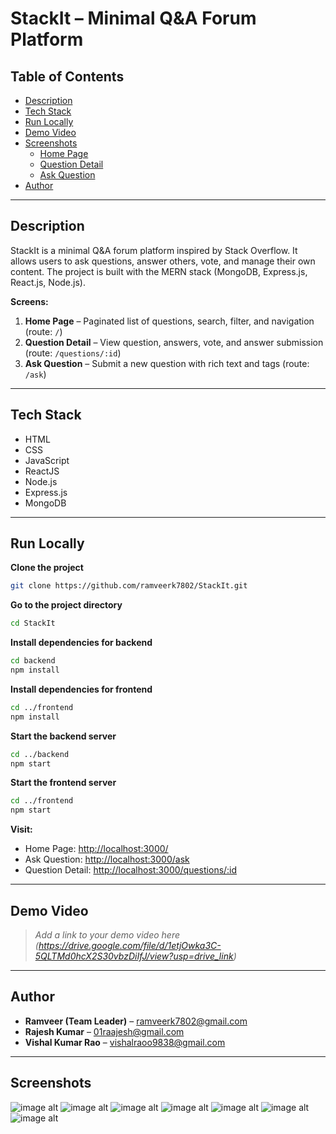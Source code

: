 # StackIt – Minimal Q&A Forum Platform

## Table of Contents

- [Description](#description)
- [Tech Stack](#tech-stack)
- [Run Locally](#run-locally)
- [Demo Video](#demo-video)
- [Screenshots](#screenshots)
  - [Home Page](#home-page)
  - [Question Detail](#question-detail)
  - [Ask Question](#ask-question)
- [Author](#author)

---

## Description

StackIt is a minimal Q&A forum platform inspired by Stack Overflow. It allows users to ask questions, answer others, vote, and manage their own content. The project is built with the MERN stack (MongoDB, Express.js, React.js, Node.js).

**Screens:**

1. **Home Page** – Paginated list of questions, search, filter, and navigation (route: `/`)
2. **Question Detail** – View question, answers, vote, and answer submission (route: `/questions/:id`)
3. **Ask Question** – Submit a new question with rich text and tags (route: `/ask`)

---

## Tech Stack

- HTML
- CSS
- JavaScript
- ReactJS
- Node.js
- Express.js
- MongoDB

---

## Run Locally

**Clone the project**

```bash
git clone https://github.com/ramveerk7802/StackIt.git
```

**Go to the project directory**

```bash
cd StackIt
```

**Install dependencies for backend**

```bash
cd backend
npm install
```

**Install dependencies for frontend**

```bash
cd ../frontend
npm install
```

**Start the backend server**

```bash
cd ../backend
npm start
```

**Start the frontend server**

```bash
cd ../frontend
npm start
```

**Visit:**

- Home Page: [http://localhost:3000/](http://localhost:3000/)
- Ask Question: [http://localhost:3000/ask](http://localhost:3000/ask)
- Question Detail: [http://localhost:3000/questions/:id](http://localhost:3000/questions/:id)

---

## Demo Video

> _Add a link to your demo video here (https://drive.google.com/file/d/1etjOwka3C-5QLTMd0hcX2S30vbzDiIfJ/view?usp=drive_link)_

---

## Author

- **Ramveer (Team Leader)** – ramveerk7802@gmail.com
- **Rajesh Kumar** – 01raajesh@gmail.com
- **Vishal Kumar Rao** – vishalraoo9838@gmail.com

---

## Screenshots

![image alt](https://github.com/ramveerk7802/StackIt/blob/721d914de47d5d5558ace6108669a1250d788c03/img1.png)
![image alt](https://github.com/ramveerk7802/StackIt/blob/42d65479c21c89c0d47dbf5e299fd58988aed961/img2.png)
![image alt](https://github.com/ramveerk7802/StackIt/blob/beab8b76889b96295ab52b23fa27f3caf34f48cb/img3.png)
![image alt](https://github.com/ramveerk7802/StackIt/blob/beab8b76889b96295ab52b23fa27f3caf34f48cb/img4.png)
![image alt](https://github.com/ramveerk7802/StackIt/blob/beab8b76889b96295ab52b23fa27f3caf34f48cb/img5.png)
![image alt](https://github.com/ramveerk7802/StackIt/blob/beab8b76889b96295ab52b23fa27f3caf34f48cb/img6.png)
![image alt](https://github.com/ramveerk7802/StackIt/blob/beab8b76889b96295ab52b23fa27f3caf34f48cb/img7.png)
